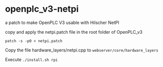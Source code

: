 # openplc_v3-netpi
a patch to make OpenPLC V3 usable with Hilscher NetPI

copy and apply the netpi.patch file in the root folder of OpenPLC_v3
```
patch -s -p0 < netpi.patch 
```

Copy the file hardware_layers/netpi.cpp to `webserver/core/hardware_layers`

Execute `./install.sh rpi`
